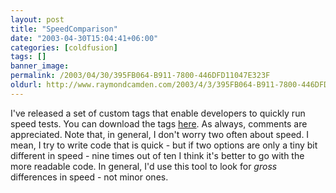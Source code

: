 ```yaml
---
layout: post
title: "SpeedComparison"
date: "2003-04-30T15:04:41+06:00"
categories: [coldfusion]
tags: []
banner_image: 
permalink: /2003/04/30/395FB064-B911-7800-446DFD11047E323F
oldurl: http://www.raymondcamden.com/2003/4/3/395FB064-B911-7800-446DFD11047E323F
---
```


I've released a set of custom tags that enable developers to quickly run speed tests. You can download the tags <a href="http://www.camdenfamily.com/morpheus/downloads/speed.zip">here</a>. As always, comments are appreciated. Note that, in general, I don't worry two often about speed. I mean, I try to write code that is quick - but if two options are only a tiny bit different in speed - nine times out of ten I think it's better to go with the more readable code. In general, I'd use this tool to look for <i>gross</i> differences in speed - not minor ones.
